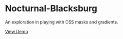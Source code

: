Nocturnal-Blacksburg
====================

An exploration in playing with CSS masks and gradients.

[View Demo](http://johnryding.com/Nocturnal-Blacksburg/)
